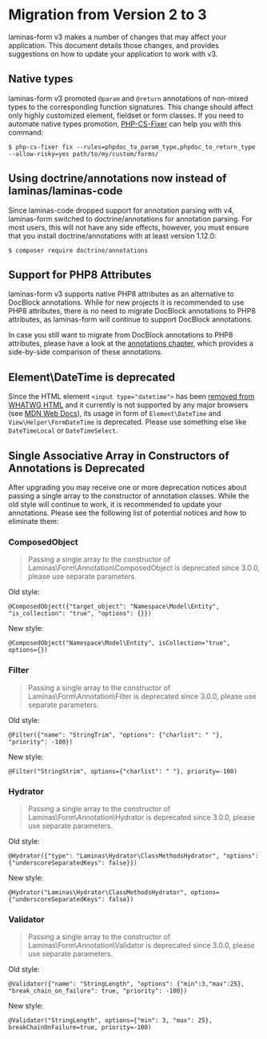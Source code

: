 # Migration from Version 2 to 3

laminas-form v3 makes a number of changes that may affect your application. This
document details those changes, and provides suggestions on how to update your
application to work with v3.

## Native types

laminas-form v3 promoted `@param` and `@return` annotations of non-mixed types to
the corresponding function signatures. This change should affect only highly customized
element, fieldset or form classes.
If you need to automate native types promotion, [PHP-CS-Fixer](https://github.com/FriendsOfPHP/PHP-CS-Fixer)
can help you with this command:

```console
$ php-cs-fixer fix --rules=phpdoc_to_param_type,phpdoc_to_return_type --allow-risky=yes path/to/my/custom/forms/
```

## Using doctrine/annotations now instead of laminas/laminas-code

Since laminas-code dropped support for annotation parsing with v4, laminas-form
switched to doctrine/annotations for annotation parsing. For most users, this will
not have any side effects, however, you must ensure that you install
doctrine/annotations with at least version 1.12.0:

```console
$ composer require doctrine/annotations
```

## Support for PHP8 Attributes

laminas-form v3 supports native PHP8 attributes as an alternative to DocBlock
annotations. While for new projects it is recommended to use PHP8 attributes, there
is no need to migrate DocBlock annotations to PHP8 attributes, as laminas-form
will continue to support DocBlock annotations.

In case you still want to migrate from DocBlock annotations to PHP8 attributes,
please have a look at the [annotations chapter](../form-creation/using-annotations.md),
which provides a side-by-side comparison of these annotations.

## Element\DateTime is deprecated

Since the HTML element `<input type="datetime">` has been
[removed from WHATWG HTML](https://github.com/whatwg/html/issues/336) and it currently
is not supported by any major browsers
(see [MDN Web Docs](https://developer.mozilla.org/en-US/docs/Web/HTML/Element/input/datetime)),
its usage in form of `Element\DateTime` and `View\Helper\FormDateTime` is deprecated.
Please use something else like `DateTimeLocal` or `DateTimeSelect`.

## Single Associative Array in Constructors of Annotations is Deprecated

After upgrading you may receive one or more deprecation notices about passing a
single array to the constructor of annotation classes. While the old style will
continue to work, it is recommended to update your annotations. Please see the following
list of potential notices and how to eliminate them:

### ComposedObject

> Passing a single array to the constructor of Laminas\Form\Annotation\ComposedObject
> is deprecated since 3.0.0, please use separate parameters.

Old style:

```text
@ComposedObject({"target_object": "Namespace\Model\Entity", "is_collection": "true", "options": {}})
```

New style:

```text
@ComposedObject("Namespace\Model\Entity", isCollection="true", options={})
```

### Filter

> Passing a single array to the constructor of Laminas\Form\Annotation\Filter
> is deprecated since 3.0.0, please use separate parameters.

Old style:

```text
@Filter({"name": "StringTrim", "options": {"charlist": " "}, "priority": -100})
```

New style:

```text
@Filter("StringStrim", options={"charlist": " "}, priority=-100)
```

### Hydrator

> Passing a single array to the constructor of Laminas\Form\Annotation\Hydrator
> is deprecated since 3.0.0, please use separate parameters.

Old style:

```text
@Hydrator({"type": "Laminas\Hydrator\ClassMethodsHydrator", "options": {"underscoreSeparatedKeys": false}})
```

New style:

```text
@Hydrator("Laminas\Hydrator\ClassMethodsHydrator", options={"underscoreSeparatedKeys": false})
```

### Validator

> Passing a single array to the constructor of Laminas\Form\Annotation\Validator
> is deprecated since 3.0.0, please use separate parameters.

Old style:

```text
@Validator({"name": "StringLength", "options": {"min":3,"max":25}, "break_chain_on_failure": true, "priority": -100})
```

New style:

```text
@Validator("StringLength", options={"min": 3, "max": 25}, breakChainOnFailure=true, priority=-100)
```
